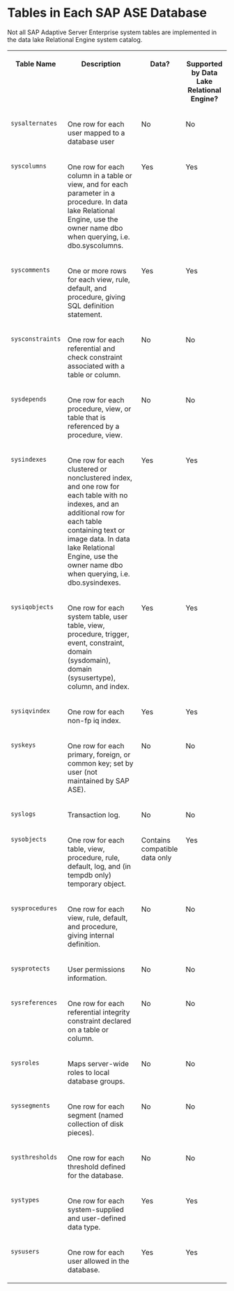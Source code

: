 <!-- loioa5d864cc84f21015b5d1e88185851da5 -->

# Tables in Each SAP ASE Database

Not all SAP Adaptive Server Enterprise system tables are implemented in the data lake Relational Engine system catalog.


<table>
<tr>
<th valign="top">

Table Name

</th>
<th valign="top">

Description

</th>
<th valign="top">

Data?

</th>
<th valign="top">

Supported by Data Lake Relational Engine?

</th>
</tr>
<tr>
<td valign="top">

`sysalternates`

</td>
<td valign="top">

One row for each user mapped to a database user

</td>
<td valign="top">

No

</td>
<td valign="top">

No

</td>
</tr>
<tr>
<td valign="top">

`syscolumns`

</td>
<td valign="top">

One row for each column in a table or view, and for each parameter in a procedure. In data lake Relational Engine, use the owner name dbo when querying, i.e. dbo.syscolumns.

</td>
<td valign="top">

Yes

</td>
<td valign="top">

Yes

</td>
</tr>
<tr>
<td valign="top">

`syscomments`

</td>
<td valign="top">

One or more rows for each view, rule, default, and procedure, giving SQL definition statement.

</td>
<td valign="top">

Yes

</td>
<td valign="top">

Yes

</td>
</tr>
<tr>
<td valign="top">

`sysconstraints`

</td>
<td valign="top">

One row for each referential and check constraint associated with a table or column.

</td>
<td valign="top">

No

</td>
<td valign="top">

No

</td>
</tr>
<tr>
<td valign="top">

`sysdepends`

</td>
<td valign="top">

One row for each procedure, view, or table that is referenced by a procedure, view.

</td>
<td valign="top">

No

</td>
<td valign="top">

No

</td>
</tr>
<tr>
<td valign="top">

`sysindexes`

</td>
<td valign="top">

One row for each clustered or nonclustered index, and one row for each table with no indexes, and an additional row for each table containing text or image data. In data lake Relational Engine, use the owner name dbo when querying, i.e. dbo.sysindexes.

</td>
<td valign="top">

Yes

</td>
<td valign="top">

Yes

</td>
</tr>
<tr>
<td valign="top">

`sysiqobjects`

</td>
<td valign="top">

One row for each system table, user table, view, procedure, trigger, event, constraint, domain \(sysdomain\), domain \(sysusertype\), column, and index.

</td>
<td valign="top">

Yes

</td>
<td valign="top">

Yes

</td>
</tr>
<tr>
<td valign="top">

`sysiqvindex`

</td>
<td valign="top">

One row for each non-fp iq index.

</td>
<td valign="top">

Yes

</td>
<td valign="top">

Yes

</td>
</tr>
<tr>
<td valign="top">

`syskeys`

</td>
<td valign="top">

One row for each primary, foreign, or common key; set by user \(not maintained by SAP ASE\).

</td>
<td valign="top">

No

</td>
<td valign="top">

No

</td>
</tr>
<tr>
<td valign="top">

`syslogs`

</td>
<td valign="top">

Transaction log.

</td>
<td valign="top">

No

</td>
<td valign="top">

No

</td>
</tr>
<tr>
<td valign="top">

`sysobjects`

</td>
<td valign="top">

One row for each table, view, procedure, rule, default, log, and \(in tempdb only\) temporary object.

</td>
<td valign="top">

Contains compatible data only

</td>
<td valign="top">

Yes

</td>
</tr>
<tr>
<td valign="top">

`sysprocedures`

</td>
<td valign="top">

One row for each view, rule, default, and procedure, giving internal definition.

</td>
<td valign="top">

No

</td>
<td valign="top">

No

</td>
</tr>
<tr>
<td valign="top">

`sysprotects`

</td>
<td valign="top">

User permissions information.

</td>
<td valign="top">

No

</td>
<td valign="top">

No

</td>
</tr>
<tr>
<td valign="top">

`sysreferences`

</td>
<td valign="top">

One row for each referential integrity constraint declared on a table or column.

</td>
<td valign="top">

No

</td>
<td valign="top">

No

</td>
</tr>
<tr>
<td valign="top">

`sysroles`

</td>
<td valign="top">

Maps server-wide roles to local database groups.

</td>
<td valign="top">

No

</td>
<td valign="top">

No

</td>
</tr>
<tr>
<td valign="top">

`syssegments`

</td>
<td valign="top">

One row for each segment \(named collection of disk pieces\).

</td>
<td valign="top">

No

</td>
<td valign="top">

No

</td>
</tr>
<tr>
<td valign="top">

`systhresholds`

</td>
<td valign="top">

One row for each threshold defined for the database.

</td>
<td valign="top">

No

</td>
<td valign="top">

No

</td>
</tr>
<tr>
<td valign="top">

`systypes`

</td>
<td valign="top">

One row for each system-supplied and user-defined data type.

</td>
<td valign="top">

Yes

</td>
<td valign="top">

Yes

</td>
</tr>
<tr>
<td valign="top">

`sysusers`

</td>
<td valign="top">

One row for each user allowed in the database.

</td>
<td valign="top">

Yes

</td>
<td valign="top">

Yes

</td>
</tr>
</table>

